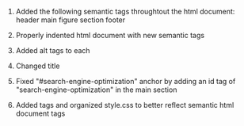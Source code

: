 1.  Added the following semantic tags throughtout the html document:
header
main
figure
section
footer

2.  Properly indented html document with new semantic tags

3.  Added alt tags to each <img>

4.  Changed title

5.  Fixed "#search-engine-optimization" anchor by adding an id tag of "search-engine-optimization" in the main section

6.  Added tags and organized style.css to better reflect semantic html document tags